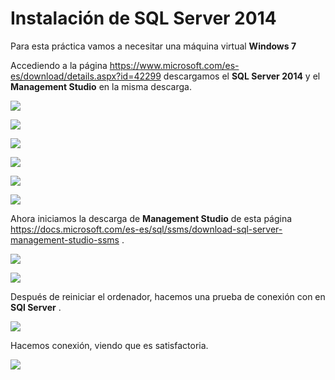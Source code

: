 # Instalación de SQL Server 2014

Para esta práctica vamos a necesitar una máquina virtual **Windows 7**

Accediendo a la página https://www.microsoft.com/es-es/download/details.aspx?id=42299
descargamos el **SQL Server 2014** y el **Management Studio** en la misma descarga.

![](./img/1.png)

![](./img/2.png)

![](./img/3.png)

![](./img/4.png)

![](./img/5.png)

![](./img/6.png)

Ahora iniciamos la descarga de **Management Studio** de esta página https://docs.microsoft.com/es-es/sql/ssms/download-sql-server-management-studio-ssms .

![](./img/7.png)

![](./img/8.png)

Después de reiniciar el ordenador, hacemos una prueba de conexión con en **SQl Server** .

![](./img/9.png)

Hacemos conexión, viendo que es satisfactoria.

![](./img/10.png)
